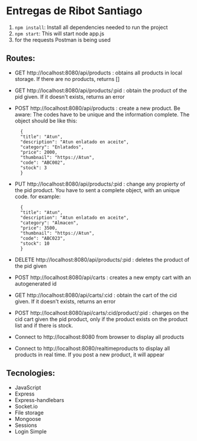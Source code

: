 # Entregas de Ribot Santiago

1) `npm install`: Install all dependencies needed to run the project
2) `npm start`: This will start node app.js
3) for the requests Postman is being used

## Routes:

- GET http://localhost:8080/api/products : obtains all products in local storage. If there are no products, returns []
- GET http://localhost:8080/api/products/:pid : obtain the product of the pid given. If it doesn't exists, returns an error
- POST http://localhost:8080/api/products : create a new product. Be aware: The codes have to be unique and the information complete. The object should be like this:

        {  
        "title": "Atun",  
        "description": "Atun enlatado en aceite",  
        "category": "Enlatados",  
        "price": 2000,  
        "thumbnail": "https://Atun",  
        "code": "ABC002",  
        "stock": 3  
        }

- PUT http://localhost:8080/api/products/:pid : change any propierty of the pid product. You have to sent a complete object, with an unique code. for example:

        {  
        "title": "Atun",  
        "description": "Atun enlatado en aceite",  
        "category": "Almacen",  
        "price": 3500,  
        "thumbnail": "https://Atun",  
        "code": "ABC023",  
        "stock": 10  
        }

- DELETE http://localhost:8080/api/products/:pid : deletes the product of the pid given
- POST http://localhost:8080/api/carts : creates a new empty cart with an autogenerated id
- GET http://localhost:8080/api/carts/:cid : obtain the cart of the cid given. If it doesn't exists, returns an error
- POST http://localhost:8080/api/carts/:cid/product/:pid : charges on the cid cart given the pid product, only if the product exists on the product list and if there is stock.
- Connect to http://localhost:8080 from browser to display all products
- Connect to http://localhost:8080/realtimeproducts to display all products in real time. If you post a new product, it will appear

## Tecnologies:

- JavaScript
- Express
- Express-handlebars
- Socket.io
- File storage
- Mongoose
- Sessions
- Login Simple